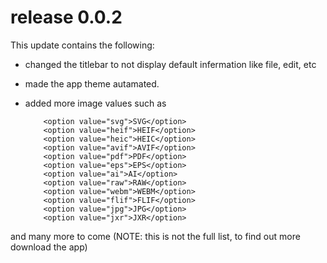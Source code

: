 # release 0.0.2

This update contains the following:
+ changed the titlebar to not display default infermation like file, edit, etc
+ made the app theme autamated.
+ added more image values such as

          <option value="svg">SVG</option>
          <option value="heif">HEIF</option>
          <option value="heic">HEIC</option>
          <option value="avif">AVIF</option>
          <option value="pdf">PDF</option>
          <option value="eps">EPS</option>
          <option value="ai">AI</option>
          <option value="raw">RAW</option>
          <option value="webm">WEBM</option>
          <option value="flif">FLIF</option>
          <option value="jpg">JPG</option>
          <option value="jxr">JXR</option>

and many more to come (NOTE: this is not the full list, to find out more download the app)
